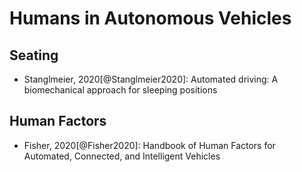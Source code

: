 # Humans in Autonomous Vehicles



## Seating

- Stanglmeier, 2020[@Stanglmeier2020]: Automated driving: A biomechanical approach for sleeping positions

## Human Factors

- Fisher, 2020[@Fisher2020]: Handbook of Human Factors for Automated, Connected, and Intelligent Vehicles
